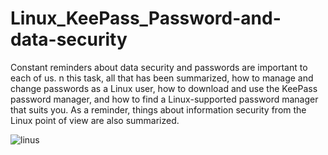 # Linux_KeePass_Password-and-data-security
Constant reminders about data security and passwords are important to each of us. n this task, all that has been summarized,
how to manage and change passwords as a Linux user, how to download and use the KeePass password manager, and how to find a Linux-supported password manager that suits you.
As a reminder, things about information security from the Linux point of view are also summarized.

![linus](https://github.com/LeenaA-cloud/Linux_KeePass_Password-and-data-security/assets/65114004/099d5316-2eb9-4f91-a528-76a7f992ef12)
